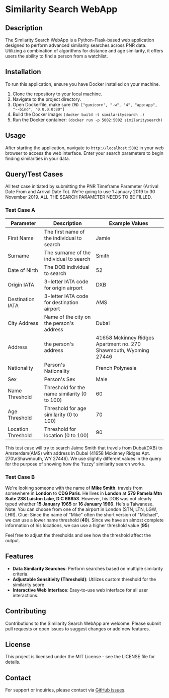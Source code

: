 # Similarity Search WebApp

## Description
The Similarity Search WebApp is a Python-Flask-based web application designed to perform advanced similarity searches across PNR data. Utilizing a combination of algorithms for distance and age similarity, it offers users the ability to find a person from a watchlist.

## Installation
To run this application, ensure you have Docker installed on your machine.

1. Clone the repository to your local machine.
2. Navigate to the project directory.
3. Open Dockerfile, make sure ```` CMD ["gunicorn", "-w", "4", "app:app", "--bind", "0.0.0.0:80"] ````
4. Build the Docker image: ````(docker build -t similaritysearch .)````
5. Run the Docker container: ````(docker run -p 5002:5002 similaritysearch)````


## Usage
After starting the application, navigate to `http://localhost:5002` in your web browser to access the web interface. Enter your search parameters to begin finding similarities in your data.

## Query/Test Cases
All test case initiated by submitting the PNR Timeframe Parameter (Arrival Date From and Arrival Date To). We're going to use 1 January 2019 to 30 November 2019. 
ALL THE SEARCH PARAMETER NEEDS TO BE FILLED.


### Test Case A

| Parameter          | Description                                   | Example Values |
|--------------------|-----------------------------------------------|----------------|
| First Name         | The first name of the individual to search    | Jamie          |
| Surname            | The surname of the individual to search       | Smith          |
| Date of Nirth      | The DOB individual to search                  | 52             |
| Origin IATA        | 3-letter IATA code for origin airport         | DXB            |
| Destination IATA   | 3-letter IATA code for destination airport    | AMS            |
| City Address       | Name of the city on the person's address      | Dubai          |
| Address            | the person's address                          | 41658 Mckinney Ridges Apartment no. 270 Shawmouth, Wyoming 27446          |
| Nationality        | Person's Nationality                          | French Polynesia          |
| Sex                | Person's Sex                                  | Male           |
| Name Threshold     | Threshold for the name similarity (0 to 100)  | 60             |
| Age Threshold      | Threshold for age similarity (0 to 100)       | 70             |
| Location Threshold | Threshold for location (0 to 100)             | 90             |

This test case will try to search Jaime Smith that travels from Dubai(DXB) to Amsterdam(AMS) with address in Dubai (41658 Mckinney Ridges Apt. 270\nShawmouth, WY 27446). We use slightly different values in the query for the purpose of showing how the 'fuzzy' similarity search works.


### Test Case B
We're looking someone with the name of **Mike Smith**. travels from somewhere in **London** to **CDG Paris**. He lives in **London** at **579 Pamela Mtn Suite 238 Luiston Lake, D.C 66853**.
However, his DOB was not clearly typed whether **15 January 1965** or **16 January 1966**. He's a Taiwanese.
Note: You can choose from one of the airport in London (STN, LTN, LGW, LHR).
Clue: Since the name of "Mike" often the short version of "Michael", we can use a lower name threshold (**40**). 
Since we have an almost complete information of his locations, we can use a higher threshold value (**95**)

Feel free to adjust the thresholds and see how the threshold affect the output. 



## Features
- **Data Similarity Searches**: Perform searches based on multiple similarity criteria.
- **Adjustable Sensitivity (Threshold)**: Utilizes custom threshold for the similarity score
- **Interactive Web Interface**: Easy-to-use web interface for all user interactions.

## Contributing
Contributions to the Similarity Search WebApp are welcome. Please submit pull requests or open issues to suggest changes or add new features.

## License
This project is licensed under the MIT License - see the LICENSE file for details.

## Contact
For support or inquiries, please contact via [GitHub issues](https://github.com/fafadlian).


